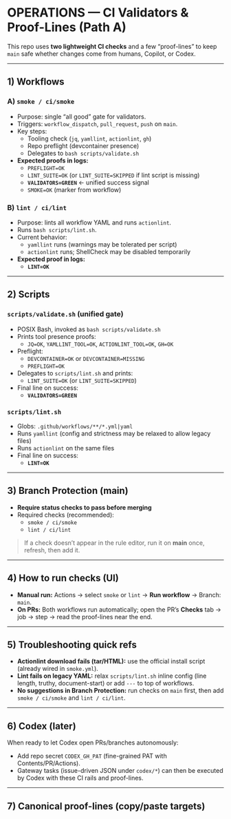 # OPERATIONS — CI Validators & Proof-Lines (Path A)

This repo uses **two lightweight CI checks** and a few “proof-lines” to keep `main` safe whether changes come from humans, Copilot, or Codex.

---

## 1) Workflows

### A) `smoke / ci/smoke`
- Purpose: single “all good” gate for validators.
- Triggers: `workflow_dispatch`, `pull_request`, `push` on `main`.
- Key steps:
  - Tooling check (`jq`, `yamllint`, `actionlint`, `gh`)
  - Repo preflight (devcontainer presence)
  - Delegates to `bash scripts/validate.sh`
- **Expected proofs in logs:**
  - `PREFLIGHT=OK`
  - `LINT_SUITE=OK` (or `LINT_SUITE=SKIPPED` if lint script is missing)
  - **`VALIDATORS=GREEN`** ← unified success signal
  - `SMOKE=OK` (marker from workflow)

### B) `lint / ci/lint`
- Purpose: lints all workflow YAML and runs `actionlint`.
- Runs `bash scripts/lint.sh`.
- Current behavior:
  - `yamllint` runs (warnings may be tolerated per script)
  - `actionlint` runs; ShellCheck may be disabled temporarily
- **Expected proof in logs:**
  - **`LINT=OK`**

---

## 2) Scripts

### `scripts/validate.sh` (unified gate)
- POSIX Bash, invoked as `bash scripts/validate.sh`
- Prints tool presence proofs:
  - `JQ=OK`, `YAMLLINT_TOOL=OK`, `ACTIONLINT_TOOL=OK`, `GH=OK`
- Preflight:
  - `DEVCONTAINER=OK` or `DEVCONTAINER=MISSING`
  - `PREFLIGHT=OK`
- Delegates to `scripts/lint.sh` and prints:
  - `LINT_SUITE=OK` (or `LINT_SUITE=SKIPPED`)
- Final line on success:
  - **`VALIDATORS=GREEN`**

### `scripts/lint.sh`
- Globs: `.github/workflows/**/*.yml|yaml`
- Runs `yamllint` (config and strictness may be relaxed to allow legacy files)
- Runs `actionlint` on the same files
- Final line on success:
  - **`LINT=OK`**

---

## 3) Branch Protection (main)
- **Require status checks to pass before merging**
- Required checks (recommended):
  - `smoke / ci/smoke`
  - `lint / ci/lint`

> If a check doesn’t appear in the rule editor, run it on **main** once, refresh, then add it.

---

## 4) How to run checks (UI)

- **Manual run:** Actions → select `smoke` or `lint` → **Run workflow** → Branch: `main`.
- **On PRs:** Both workflows run automatically; open the PR’s **Checks** tab → job → step → read the proof-lines near the end.

---

## 5) Troubleshooting quick refs

- **Actionlint download fails (tar/HTML):** use the official install script (already wired in `smoke.yml`).
- **Lint fails on legacy YAML:** relax `scripts/lint.sh` inline config (line length, truthy, document-start) or add `---` to top of workflows.
- **No suggestions in Branch Protection:** run checks on `main` first, then add `smoke / ci/smoke` and `lint / ci/lint`.

---

## 6) Codex (later)

When ready to let Codex open PRs/branches autonomously:
- Add repo secret `CODEX_GH_PAT` (fine-grained PAT with Contents/PR/Actions).
- Gateway tasks (issue-driven JSON under `codex/*`) can then be executed by Codex with these CI rails and proof-lines.

---

## 7) Canonical proof-lines (copy/paste targets)

